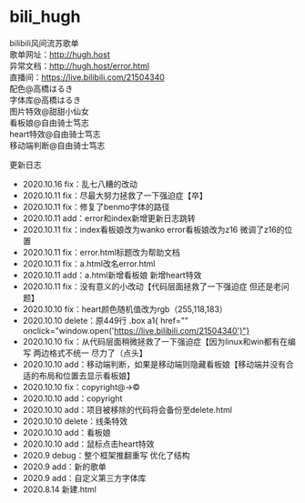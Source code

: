 # bili_hugh
bilibili风间流苏歌单<br>
歌单网址：http://hugh.host<br>
异常文档：http://hugh.host/error.html<br>
直播间：https://live.bilibili.com/21504340<br>
配色@高橋はるき<br>
字体库@高橋はるき<br>
图片特效@甜甜小仙女<br>
看板娘@自由骑士笃志<br>
heart特效@自由骑士笃志<br>
移动端判断@自由骑士笃志<br>

更新日志
- 2020.10.16 fix：乱七八糟的改动
- 2020.10.11 fix：尽最大努力拯救了一下强迫症【卒】
- 2020.10.11 fix：修复了benmo字体的路径
- 2020.10.11 add：error和index新增更新日志跳转
- 2020.10.11 fix：index看板娘改为wanko  error看板娘改为z16 微调了z16的位置
- 2020.10.11 fix：error.html标题改为帮助文档
- 2020.10.11 fix：a.html改名error.html
- 2020.10.11 add：a.html新增看板娘 新增heart特效
- 2020.10.11 fix：没有意义的小改动【代码层面拯救了一下强迫症 但还是老问题】
- 2020.10.10 fix：heart颜色随机值改为rgb（255,118,183）
- 2020.10.10 delete：原449行 .box a1{ href="" onclick="window.open('https://live.bilibili.com/21504340')"}
- 2020.10.10 fix：从代码层面稍微拯救了一下强迫症【因为linux和win都有在编写 两边格式不统一 尽力了（点头】
- 2020.10.10 add：移动端判断，如果是移动端则隐藏看板娘【移动端并没有合适的布局和位置去显示看板娘】
- 2020.10.10 fix：copyright@→©
- 2020.10.10 add：copyright
- 2020.10.10 add：项目被移除的代码将会备份至delete.html
- 2020.10.10 delete：线条特效
- 2020.10.10 add：看板娘
- 2020.10.10 add：鼠标点击heart特效
- 2020.9 debug：整个框架推翻重写 优化了结构
- 2020.9 add：新的歌单
- 2020.9 add：自定义第三方字体库
- 2020.8.14 新建.html
